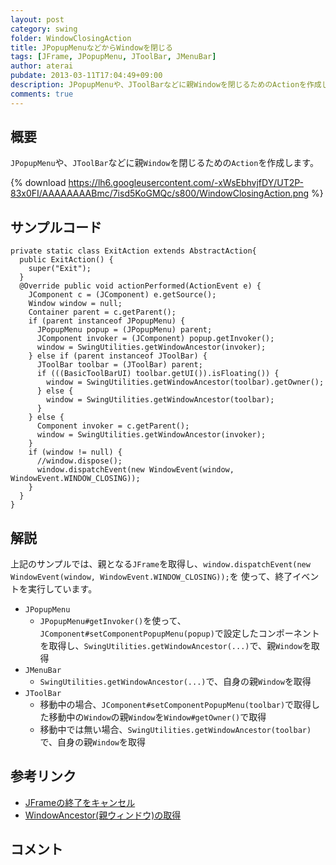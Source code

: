 ```yaml
---
layout: post
category: swing
folder: WindowClosingAction
title: JPopupMenuなどからWindowを閉じる
tags: [JFrame, JPopupMenu, JToolBar, JMenuBar]
author: aterai
pubdate: 2013-03-11T17:04:49+09:00
description: JPopupMenuや、JToolBarなどに親Windowを閉じるためのActionを作成します。
comments: true
---
```

## 概要
`JPopupMenu`や、`JToolBar`などに親`Window`を閉じるための`Action`を作成します。

{% download https://lh6.googleusercontent.com/-xWsEbhvjfDY/UT2P-83x0FI/AAAAAAAABmc/7isd5KoGMQc/s800/WindowClosingAction.png %}

## サンプルコード
<pre class="prettyprint"><code>private static class ExitAction extends AbstractAction{
  public ExitAction() {
    super("Exit");
  }
  @Override public void actionPerformed(ActionEvent e) {
    JComponent c = (JComponent) e.getSource();
    Window window = null;
    Container parent = c.getParent();
    if (parent instanceof JPopupMenu) {
      JPopupMenu popup = (JPopupMenu) parent;
      JComponent invoker = (JComponent) popup.getInvoker();
      window = SwingUtilities.getWindowAncestor(invoker);
    } else if (parent instanceof JToolBar) {
      JToolBar toolbar = (JToolBar) parent;
      if (((BasicToolBarUI) toolbar.getUI()).isFloating()) {
        window = SwingUtilities.getWindowAncestor(toolbar).getOwner();
      } else {
        window = SwingUtilities.getWindowAncestor(toolbar);
      }
    } else {
      Component invoker = c.getParent();
      window = SwingUtilities.getWindowAncestor(invoker);
    }
    if (window != null) {
      //window.dispose();
      window.dispatchEvent(new WindowEvent(window, WindowEvent.WINDOW_CLOSING));
    }
  }
}
</code></pre>

## 解説
上記のサンプルでは、親となる`JFrame`を取得し、`window.dispatchEvent(new WindowEvent(window, WindowEvent.WINDOW_CLOSING));`を
使って、終了イベントを実行しています。

- `JPopupMenu`
    - `JPopupMenu#getInvoker()`を使って、`JComponent#setComponentPopupMenu(popup)`で設定したコンポーネントを取得し、`SwingUtilities.getWindowAncestor(...)`で、親`Window`を取得
- `JMenuBar`
    - `SwingUtilities.getWindowAncestor(...)`で、自身の親`Window`を取得
- `JToolBar`
    - 移動中の場合、`JComponent#setComponentPopupMenu(toolbar)`で取得した移動中の`Window`の親`Window`を`Window#getOwner()`で取得
    - 移動中では無い場合、`SwingUtilities.getWindowAncestor(toolbar)`で、自身の親`Window`を取得

<!-- dummy comment line for breaking list -->

## 参考リンク
- [JFrameの終了をキャンセル](http://ateraimemo.com/Swing/WindowClosing.html)
- [WindowAncestor(親ウィンドウ)の取得](http://ateraimemo.com/Swing/WindowAncestor.html)

<!-- dummy comment line for breaking list -->

## コメント
